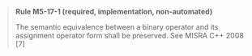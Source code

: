 > **Rule M5-17-1 (required, implementation, non-automated)**
>
> The semantic equivalence between a binary operator and its
> assignment operator form shall be preserved.
> See MISRA C++ 2008 [7]
